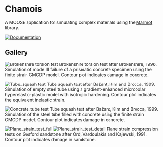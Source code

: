 Chamois
=====

A MOOSE application for simulating complex materials using the [Marmot](https://github.com/MAteRialMOdelingToolbox/marmot) library.

[![Documentation](https://github.com/matthiasneuner/chamois/actions/workflows/build_documentation.yml/badge.svg?branch=master)](https://github.com/matthiasneuner/chamois/tree/master/.github/workflows/build_documentation.yml)

## Gallery

![Brokenshire torsion test](share/brokenshire_animation.gif)
Brokenshire torsion test after Brokenshire, 1996.
Simulation of mode III failure of a prismatic concrete specimen using the finite strain GMCDP model.
Contour plot indicates damage in concrete.

![Tube_squash test](share/tube.gif)
Tube squash test after Bažant, Kim and Brocca, 1999.
Simulation of empty steel tube using a gradient-enhanced micropolar hyperelastic-plastic model with isotropic hardening.
Contour plot indicates the equivalent inelastic strain.

![Concrete_tube test](share/concrete_tube.gif)
Tube squash test after Bažant, Kim and Brocca, 1999.
Simulation of the steel tube filled with concrete using the finite strain GMCDP model.
Contour plot indicates damage in concrete.

![Plane_strain_test_full](share/gosford_full.gif)
![Plane_strain_test_detail](share/gosford_detail.gif)
Plane strain compression tests on Gosford sandstone after Ord, Vardoulakis and Kajewski, 1991.
Contour plot indicates damage in sandstone.
